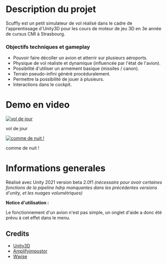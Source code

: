 

# Description du projet

Scuffly est un petit simulateur de vol réalisé dans le cadre de l'apprentissage d'Unity3D pour les cours de moteur de jeu 3D en 3e année de cursus CMI à Strasbourg.

### Objectifs techniques et gameplay
- Pouvoir faire décoller un avion et atterrir sur plusieurs aéroports.
- Physique de vol réaliste et dynamique (influencée par l'état de l'avion).
- Possibilité d'utiliser un armement basique (missiles / canon).
- Terrain pseudo-infini généré procéduralement.
- Permettre la possibilité de jouer à plusieurs.
- Interactions dans le cockpit.

# Demo en video

[![vol de jour](https://img.youtube.com/vi/mo5any4fGz0/0.jpg)](https://youtu.be/mo5any4fGz0)

vol de jour

[![comme de nuit !](https://img.youtube.com/vi/tEoloqOIR44/0.jpg)](https://youtu.be/tEoloqOIR44)

comme de nuit !

# Informations generales

Réalisé avec Unity 2021 version beta 2.0f1 *(nécessaire pour avoir certaines fonctions de la pipeline hdrp manquantes dans les précédentes versions d'unity, et les nuages volumétriques)*

**Notice d'utilisation :**

Le fonctionnement d'un avion n'est pas simple, un onglet d'aide a donc été prévu à cet effet dans le menu.

## Credits

- [Unity3D](https://unity3d.com/)
- [Amplifyimpostor](http://amplify.pt/unity/amplify-impostors/)
- [Wwise](https://www.audiokinetic.com/fr/products/wwise/)
